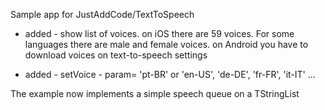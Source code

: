 Sample app for JustAddCode/TextToSpeech

- added - show list of voices.
    on iOS there are 59 voices. For some languages there are male and female voices. 
    on Android you have to download voices on text-to-speech settings
    
 - added - setVoice - param= 'pt-BR' or 'en-US', 'de-DE', 'fr-FR', 'it-IT' ...
 
 The example now implements a simple speech queue on a TStringList
 
  
